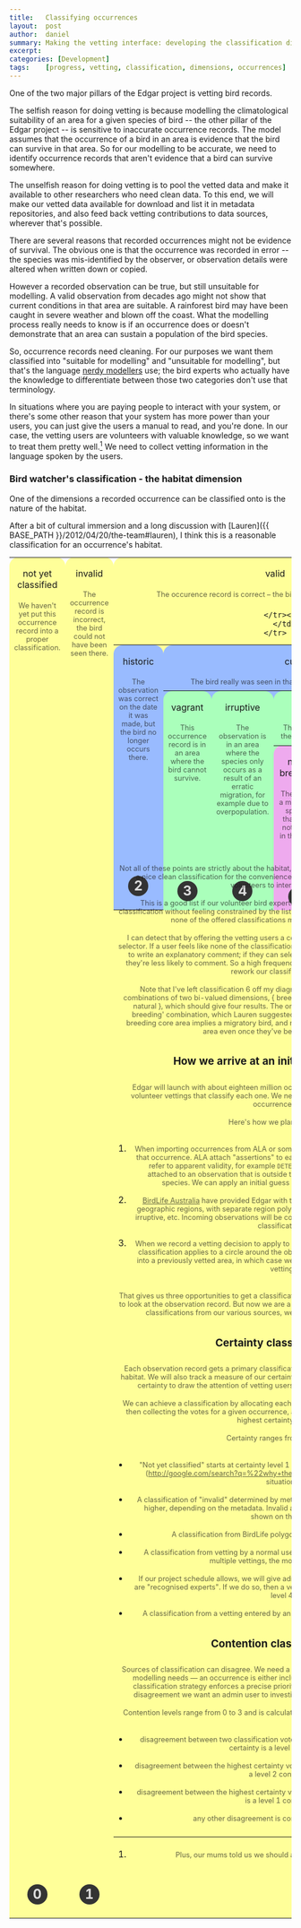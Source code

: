 ```yaml
---
title:   Classifying occurrences
layout:  post
author:  daniel
summary: Making the vetting interface: developing the classification dimensions for occurrences
excerpt: 
categories: [Development]
tags:    [progress, vetting, classification, dimensions, occurrences]
---
```


One of the two major pillars of the Edgar project is vetting bird records.

The selfish reason for doing vetting is because modelling
the climatological suitability of an area for a given species of bird -- the
other pillar of the Edgar project -- 
is sensitive to inaccurate occurrence records.  The model assumes that
the occurrence of a bird in an area is evidence that the bird can 
survive in that area.  So for our modelling to be accurate, we need to
identify occurrence records that aren't evidence that a bird can
survive somewhere.

The unselfish reason for doing vetting is to pool the vetted data and make
it available to other researchers who need clean data.  To this end, we
will make our vetted data available for download and list it in metadata 
repositories, and also feed back vetting contributions to data sources, wherever
that's possible.

There are several reasons that recorded occurrences might not be evidence of
survival.  The obvious one is that the occurrence was recorded in error
-- the species was mis-identified by the observer, or observation details
were altered when written down or copied.

However a recorded observation can be true, but still unsuitable for 
modelling.  A valid observation from decades ago might not show that 
current conditions in that area are suitable.  A rainforest bird may have
been caught in severe weather and blown off the coast.  What the
modelling process really needs to know is if an occurrence does or 
doesn't demonstrate that an area can sustain a population of the bird 
species.

So, occurrence records need cleaning.  For our purposes we want them
classified into "suitable for modelling" and "unsuitable for modelling",
but that's the language 
[nerdy modellers](http://www.jjvanderwal.com/publications) use; the 
bird experts who actually have the knowledge to differentiate between 
those two categories don't use that terminology.

In situations where you are paying people to interact with your system,
or there's some other reason that your system has more power than your
users, you can just give the users a manual to read, and you're done.  In
our case, the vetting users are volunteers with valuable knowledge, so
we want to treat them pretty well.[^1]  We need to collect vetting
information in the language spoken by the users.

[^1]: Plus, our mums told us we should always treat everyone well.

### Bird watcher's classification - the habitat dimension

One of the dimensions a recorded occurrence can be classified onto is
the nature of the habitat.

After a bit of cultural immersion and a long discussion with 
[Lauren]({{ BASE_PATH }}/2012/04/20/the-team#lauren), I think this is
a reasonable classification for an occurrence's habitat.

<style>
    table.occurrenceclassification, table.occurrenceclassification table {
        border-spacing: 0.666em;
        margin: 0 0 -5.666em;
    }

    .occurrenceclassification td { 
        position: relative;
        vertical-align: top;
        text-align: center;
        padding: 0.5em 0 5em;
        -webkit-border-top-left-radius: 1em;
        -webkit-border-top-right-radius: 1em;
        -moz-border-radius-topleft: 1em;
        -moz-border-radius-topright: 1em;
        border-top-left-radius: 1em;
        border-top-right-radius: 1em;
    }
/* grey levels
    .occurrenceclassification td { background-color: #eee; }
    .occurrenceclassification td td { background-color: #ddd; }
    .occurrenceclassification td td td { background-color: #ccc; }
    .occurrenceclassification td td td td { background-color: #bbb; }
*/

/* alternating grey
    .occurrenceclassification td { background-color: #eee; }
    .occurrenceclassification td td { background-color: #ccc; }
    .occurrenceclassification td td td { background-color: #eee; }
    .occurrenceclassification td td td td { background-color: #ccc; }
*/

    .occurrenceclassification td { background-color: #ff9; }
    .occurrenceclassification td td { background-color: #9bf; }
    .occurrenceclassification td td td { background-color: #afb; }
    .occurrenceclassification td td td td { background-color: #eae; }

    .occurrenceclassification h1, .occurrenceclassification p {
        margin: 0;
        padding: 0.666em;
        font-size: inherit;
        font-weight: inherit;
    }

    .occurrenceclassification p {
        font-size: 80%;
        opacity: 0.66;
    }

    .occurrenceclassification span.category {
        position: absolute;
        font-size: 150%;
        line-height: 1.5em;
        font-weight: bold;
        width: 1.5em;
        height: 1.5em;
        background: #333;
        color: #ddd;
        bottom: 1em;
        left: 50%;
        margin: 0 0 0 -0.75em;
        -webkit-border-radius: 50%;
        -moz-border-radius: 50%;
        border-radius: 50%;        
    }
</style>
<table class="occurrenceclassification">
    <tr>
        <td>
            <h1>not yet classified</h1>
            <p>
                We haven't yet put this occurrence record into a proper classification.
            </p>
            <span class="category">0</span>
        </td><td>
            <h1>invalid</h1>
            <p>
                The occurrence record is incorrect, the bird could not have been seen there.
            </p>
            <span class="category">1</span>
        </td><td>
            <h1>valid</h1>
            <p>
                The occurence record is correct &ndash; the bird really was seen in that spot.
            </p>
            <table><tr>
                <td>
                    <h1>historic</h1>
                    <p>
                        The observation was correct on the date it was
                        made, but the bird no longer occurs there.
                    </p>
                    <span class="category">2</span>
                </td><td>
                    <h1>current</h1>
                    <p>
                        The bird really was seen in that spot, and still
                        occurs there today.
                    </p>
                    <table><tr>
                        <td>
                            <h1>vagrant</h1>
                            <p>
                                This occurrence record is in an area where 
                                the bird cannot survive.
                            </p>
                            <span class="category">3</span>
                        </td><td>
                            <h1>irruptive</h1>
                            <p>
                                The observation is in an area where the 
                                species only occurs as a result of 
                                an erratic migration, for example due to 
                                overpopulation.
                            </p>
                            <span class="category">4</span>
                        </td><td>
                            <h1>core</h1>
                            <p>
                                This occurrence record is in an area where 
                                the bird can survive and the species persist.
                            </p>
                            <table><tr>
                                <td>
                                    <h1>non-breeding</h1>
                                    <p>
                                        The bird is a migratory species that does
                                        not breed in the area.
                                    </p>
                                    <span class="category">5</span>
                                </td><td>
                                    <h1>breeding (and non-migratory)</h1>
                                    <p>
                                        The bird breeds in this area.  If it is a
                                        non-migratory species, it lives here all
                                        year round.
                                    </p>
                                    <span class="category">7</span>
                                </td><td>
                                    <h1>introduced breeding (and non-migratory)</h1>
                                    <p>
                                        The bird breeds in this area, but was introduced
                                        and did not occur here naturally.
                                    </p>
                                    <span class="category">8</span>
                                </td>
                            </tr></table>
                        </td>
                    </tr></table>
                </td>

            </tr></table>
        </td>
    </tr>
</table>

Not all of these points are strictly about the habitat, but I've
sacrificed the pleasure of seeing a nice clean classification for 
the convenience of having a single dimension for our volunteers
to interact with.

This is a good list if our volunteer bird experts feel like they
can choose the right classification without feeling constrained 
by the list they have to choose from.  It's a bad list if none of
the offered classifications match the expert's opinion.

I can detect that by offering the vetting users a comments box 
as well as a classification selector.  If a user feels like none
of the classifications offered are suitable, they're more likely
to write an explanatory comment; if they can select a completely
suitable classification, they're less likely to comment.  So a
high frequency of comments could mean we need to rework our
classifications.

Note that I've left classification 6 off my diagram.  The last
three pinkish ones are combinations of two bi-valued dimensions,
{ breeding | non-breeding } and { introduced | natural }, which
should give four results.  The one I've left out is the 
'introduced non-breeding' combination, which Lauren suggested
was unreasonable given that a non-breeding core area implies a
migratory bird, and migratory birds are unlikely to stay in an
area even once they've been "introduced".

### How we arrive at an initial classification

Edgar will launch with about eighteen million occurrences.
That's too many to rely on volunteer vettings that classify 
each one.  We need to have some way to auto-classify 
occurrences.

Here's how we plan to do it:

1. When importing occurrences from ALA or some other source,
examine the metadata for that occurrence.  ALA attach 
"assertions" to each recorded observation, some of which 
refer to apparent validity, for example <code>DETECTED_OUTLIER_ENVIRONMENTAL</code>
which is attached to an observation that is outside the normal
environmental range of the species.  We can apply an initial
guess at validity using those assertions.

1. [BirdLife Australia](http://www.birdlife.org.au/) have
provided Edgar with the accepted ranges for bird species as
geographic regions, with separate region polygons differentiating
ranges that are core, irruptive, etc.  Incoming observations
will be compared against those regions to suggest 
classifications.

1. When we record a vetting decision to apply to a observation,
we will assume the vetting classification applies to a circle
around the observation.  So a new occurrence may fall into a
previously vetted area, in which case we can apply the 
classification given in the vetting.

That gives us three opportunities to get a classification 
before we ask a volunteer bird expert to look at the 
observation record.  But now we are a
[man with two watches](http://en.wikipedia.org/wiki/Segal's_law);
if we get differing classifications from our various sources,
we have some ambiguity to resolve.

### Certainty classification

Each observation record gets a primary classification 
about the observation's validity and habitat.  We will also
track a measure of our certainty in that classification.
Later we may use certainty to draw the attention of vetting
users to classifications we aren't sure of.

We can achieve a classification by allocating each classifying
mechanism a certainty level, then collecting the votes for
a given occurrence, and choosing the classification with the
highest certainty level.

Certainty ranges from 0 to 6.

- "Not yet classified" starts at certainty level 1 (I'm 
reserving 0 for some future
"[wtf!?](http://google.com/search?q=%22why+the+face%22+%22modern+family%22"
situation).

- A classification of "invalid" determined by metadata about
the occurrence may be 2 or higher, depending on the metadata.
Invalid at certainty levels 4 and 5 might not be shown on 
the map.

- A classification from BirdLife polygons gives a certainty
level of 2.

- A classification from vetting by a normal user will give
certainty level 3.  If there are multiple vettings, the most
recent one wins.

- If our project schedule allows, we will give admin users the
ability to mark some users are "recognised experts".  If we
do so, then a vetting by an expert user will give certainty
level 4.

- A classification from a vetting entered by an admin user
gives a certainty level of 6.

### Contention classification

Sources of classification can disagree.  We need a single 
primary classification to serve our modelling needs &mdash; 
an occurrence is either included in the modelling or not
&mdash; so our classification strategy enforces a precise
priority of classification, but where there is disagreement
we want an admin user to investigate further, and resolve the
conflict.

Contention levels range from 0 to 3 and is calculated by
looking at the classification votes.

- disagreement between two classification votes where both
are at the highest level of certainty is a level 3 contention.

- disagreement between the highest certainty vote and a 
certainty vote one point lower is a level 2 contention.

- disagreement between the highest certainty vote and a 
vote two certainty points lower is a level 1 contention.

- any other disagreement is considered uncontentious.

